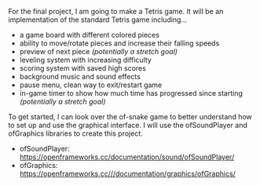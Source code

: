 For the final project, I am going to make a Tetris game. It will be an implementation of the standard Tetris game including...
 * a game board with different colored pieces
 * ability to move/rotate pieces and increase their falling speeds
 * preview of next piece *(potentially a stretch goal)*
 * leveling system with increasing difficulty
 * scoring system with saved high scores
 * background music and sound effects
 * pause menu, clean way to exit/restart game
 * in-game timer to show how much time has progressed since starting *(potentially a stretch goal)*


 To get started, I can look over the of-snake game to better understand how to set up and use the graphical interface.
 I will use the ofSoundPlayer and ofGraphics libraries to create this project.

 * ofSoundPlayer: https://openframeworks.cc/documentation/sound/ofSoundPlayer/
 * ofGraphics: https://openframeworks.cc///documentation/graphics/ofGraphics/
